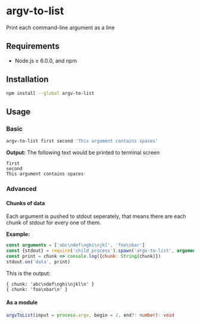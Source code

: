 # argv-to-list

Print each command-line argument as a line

## Requirements

* Node.js ≥ 6.0.0, and npm

## Installation

```bash
npm install --global argv-to-list
```

## Usage

### Basic

```bash
argv-to-list first second 'This argument contains spaces'
```

**Output:** The following text would be printed to terminal screen

```text
first
second
This argument contains spaces
```

### Advanced

#### Chunks of data

Each argument is pushed to stdout seperately, that means there are each chunk of stdout for every one of them.

**Example:**

```javascript
const arguments = ['abc\ndef\nghi\njkl', 'foo\nbar']
const {stdout} = require('child_process').spawn('argv-to-list', arguments)
const print = chunk => console.log({chunk: String(chunk)})
stdout.on('data', print)
```

This is the output:

```text
{ chunk: 'abc\ndef\nghi\njkl\n' }
{ chunk: 'foo\nbar\n' }
```

#### As a module

```typescript
argvToList(input = process.argv, begin = 2, end?: number): void
```
